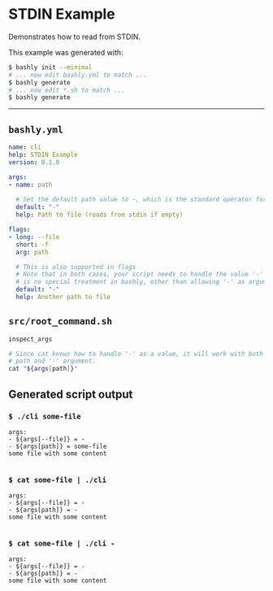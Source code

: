 # STDIN Example

Demonstrates how to read from STDIN.

This example was generated with:

```bash
$ bashly init --minimal
# ... now edit bashly.yml to match ...
$ bashly generate
# ... now edit *.sh to match ...
$ bashly generate
```

<!-- include: src/root_command.sh -->

-----

## `bashly.yml`

```yaml
name: cli
help: STDIN Example
version: 0.1.0

args:
- name: path
  
  # Set the default path value to -, which is the standard operator for stdin.
  default: "-"
  help: Path to file (reads from stdin if empty)

flags:
- long: --file
  short: -f
  arg: path

  # This is also supported in flags
  # Note that in both cases, your script needs to handle the value '-' as there
  # is no special treatment in bashly, other than allowing '-' as argument.
  default: "-"
  help: Another path to file
```


## `src/root_command.sh`

```bash
inspect_args

# Since cat knows how to handle '-' as a value, it will work with both a file
# path and '-' argument.
cat "${args[path]}"

```


## Generated script output

### `$ ./cli some-file`

```shell
args:
- ${args[--file]} = -
- ${args[path]} = some-file
some file with some content


```

### `$ cat some-file | ./cli`

```shell
args:
- ${args[--file]} = -
- ${args[path]} = -
some file with some content


```

### `$ cat some-file | ./cli -`

```shell
args:
- ${args[--file]} = -
- ${args[path]} = -
some file with some content


```




